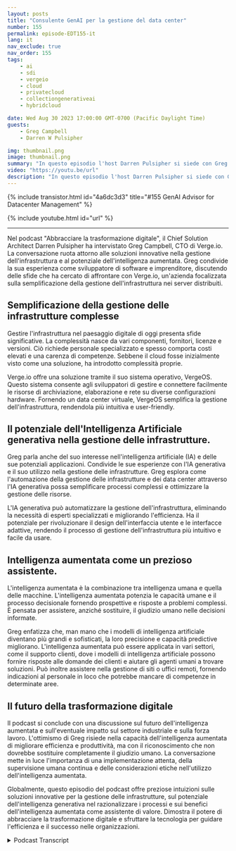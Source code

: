 ```yaml
---
layout: posts
title: "Consulente GenAI per la gestione del data center"
number: 155
permalink: episode-EDT155-it
lang: it
nav_exclude: true
nav_order: 155
tags:
    - ai
    - sdi
    - vergeio
    - cloud
    - privatecloud
    - collectiongenerativeai
    - hybridcloud

date: Wed Aug 30 2023 17:00:00 GMT-0700 (Pacific Daylight Time)
guests:
    - Greg Campbell
    - Darren W Pulsipher

img: thumbnail.png
image: thumbnail.png
summary: "In questo episodio l'host Darren Pulsipher si siede con Greg Campbell, CTO di Verge.io, per discutere dell'entusiasmante intersezione tra intelligenza artificiale e gestione dell'infrastruttura. Greg, sviluppatore di software e imprenditore, condivide il suo percorso nella creazione di Verge.io per affrontare le complessità della connessione e gestione dell'infrastruttura."
video: "https://youtu.be/url"
description: "In questo episodio l'host Darren Pulsipher si siede con Greg Campbell, CTO di Verge.io, per discutere dell'entusiasmante intersezione tra intelligenza artificiale e gestione dell'infrastruttura. Greg, sviluppatore di software e imprenditore, condivide il suo percorso nella creazione di Verge.io per affrontare le complessità della connessione e gestione dell'infrastruttura."
---
```


<div>
{% include transistor.html id="4a6dc3d3" title="#155 GenAI Advisor for Datacenter Management" %}

{% include youtube.html id="url" %}
</div>

---

Nel podcast "Abbracciare la trasformazione digitale", il Chief Solution Architect Darren Pulsipher ha intervistato Greg Campbell, CTO di Verge.io. La conversazione ruota attorno alle soluzioni innovative nella gestione dell'infrastruttura e al potenziale dell'intelligenza aumentata. Greg condivide la sua esperienza come sviluppatore di software e imprenditore, discutendo delle sfide che ha cercato di affrontare con Verge.io, un'azienda focalizzata sulla semplificazione della gestione dell'infrastruttura nei server distribuiti.

## Semplificazione della gestione delle infrastrutture complesse

Gestire l'infrastruttura nel paesaggio digitale di oggi presenta sfide significative. La complessità nasce da vari componenti, fornitori, licenze e versioni. Ciò richiede personale specializzato e spesso comporta costi elevati e una carenza di competenze. Sebbene il cloud fosse inizialmente visto come una soluzione, ha introdotto complessità proprie.

Verge.io offre una soluzione tramite il suo sistema operativo, VergeOS. Questo sistema consente agli sviluppatori di gestire e connettere facilmente le risorse di archiviazione, elaborazione e rete su diverse configurazioni hardware. Fornendo un data center virtuale, VergeOS semplifica la gestione dell'infrastruttura, rendendola più intuitiva e user-friendly.

## Il potenziale dell'Intelligenza Artificiale generativa nella gestione delle infrastrutture.

Greg parla anche del suo interesse nell'intelligenza artificiale (IA) e delle sue potenziali applicazioni. Condivide le sue esperienze con l'IA generativa e il suo utilizzo nella gestione delle infrastrutture. Greg esplora come l'automazione della gestione delle infrastrutture e dei data center attraverso l'IA generativa possa semplificare processi complessi e ottimizzare la gestione delle risorse.

L'IA generativa può automatizzare la gestione dell'infrastruttura, eliminando la necessità di esperti specializzati e migliorando l'efficienza. Ha il potenziale per rivoluzionare il design dell'interfaccia utente e le interfacce adattive, rendendo il processo di gestione dell'infrastruttura più intuitivo e facile da usare.

## Intelligenza aumentata come un prezioso assistente.

L'intelligenza aumentata è la combinazione tra intelligenza umana e quella delle macchine. L'intelligenza aumentata potenzia le capacità umane e il processo decisionale fornendo prospettive e risposte a problemi complessi. È pensata per assistere, anziché sostituire, il giudizio umano nelle decisioni informate.

Greg enfatizza che, man mano che i modelli di intelligenza artificiale diventano più grandi e sofisticati, la loro precisione e capacità predictive migliorano. L'intelligenza aumentata può essere applicata in vari settori, come il supporto clienti, dove i modelli di intelligenza artificiale possono fornire risposte alle domande dei clienti e aiutare gli agenti umani a trovare soluzioni. Può inoltre assistere nella gestione di siti o uffici remoti, fornendo indicazioni al personale in loco che potrebbe mancare di competenze in determinate aree.

## Il futuro della trasformazione digitale

Il podcast si conclude con una discussione sul futuro dell'intelligenza aumentata e sull'eventuale impatto sul settore industriale e sulla forza lavoro. L'ottimismo di Greg risiede nella capacità dell'intelligenza aumentata di migliorare efficienza e produttività, ma con il riconoscimento che non dovrebbe sostituire completamente il giudizio umano. La conversazione mette in luce l'importanza di una implementazione attenta, della supervisione umana continua e delle considerazioni etiche nell'utilizzo dell'intelligenza aumentata.

Globalmente, questo episodio del podcast offre preziose intuizioni sulle soluzioni innovative per la gestione delle infrastrutture, sul potenziale dell'intelligenza generativa nel razionalizzare i processi e sui benefici dell'intelligenza aumentata come assistente di valore. Dimostra il potere di abbracciare la trasformazione digitale e sfruttare la tecnologia per guidare l'efficienza e il successo nelle organizzazioni.



<details>
<summary> Podcast Transcript </summary>

<p></p>

</details>
